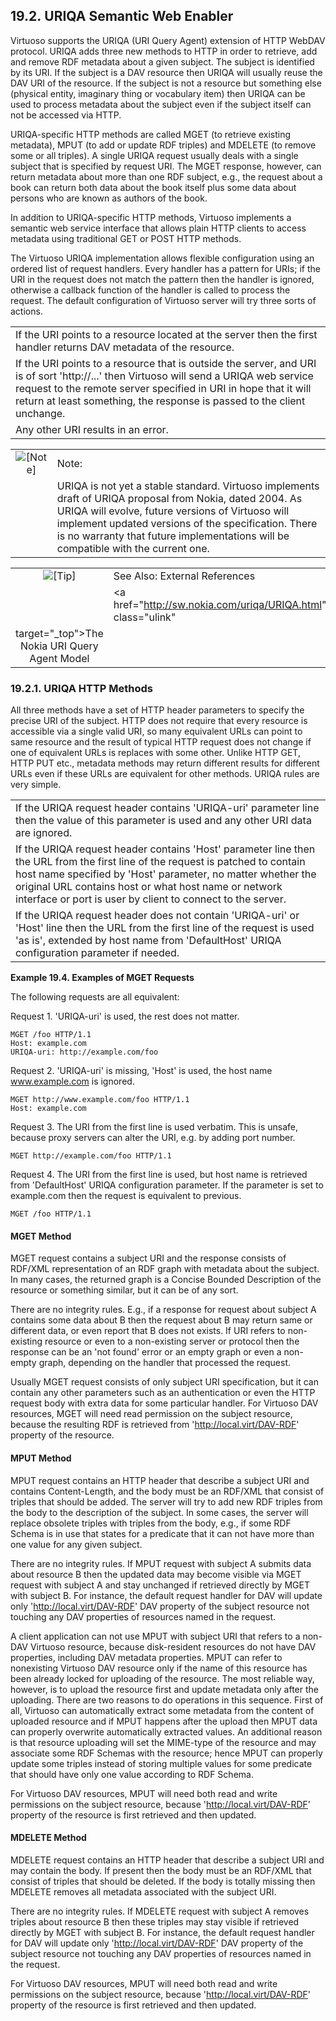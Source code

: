 <div>

<div>

<div>

<div>

## 19.2. URIQA Semantic Web Enabler

</div>

</div>

</div>

Virtuoso supports the URIQA (URI Query Agent) extension of HTTP WebDAV
protocol. URIQA adds three new methods to HTTP in order to retrieve, add
and remove RDF metadata about a given subject. The subject is identified
by its URI. If the subject is a DAV resource then URIQA will usually
reuse the DAV URI of the resource. If the subject is not a resource but
something else (physical entity, imaginary thing or vocabulary item)
then URIQA can be used to process metadata about the subject even if the
subject itself can not be accessed via HTTP.

URIQA-specific HTTP methods are called MGET (to retrieve existing
metadata), MPUT (to add or update RDF triples) and MDELETE (to remove
some or all triples). A single URIQA request usually deals with a single
subject that is specified by request URI. The MGET response, however,
can return metadata about more than one RDF subject, e.g., the request
about a book can return both data about the book itself plus some data
about persons who are known as authors of the book.

In addition to URIQA-specific HTTP methods, Virtuoso implements a
semantic web service interface that allows plain HTTP clients to access
metadata using traditional GET or POST HTTP methods.

The Virtuoso URIQA implementation allows flexible configuration using an
ordered list of request handlers. Every handler has a pattern for URIs;
if the URI in the request does not match the pattern then the handler is
ignored, otherwise a callback function of the handler is called to
process the request. The default configuration of Virtuoso server will
try three sorts of actions.

|                                                                                                                                                                                                                                                                                      |
|--------------------------------------------------------------------------------------------------------------------------------------------------------------------------------------------------------------------------------------------------------------------------------------|
| If the URI points to a resource located at the server then the first handler returns DAV metadata of the resource.                                                                                                                                                                   |
| If the URI points to a resource that is outside the server, and URI is of sort 'http://...' then Virtuoso will send a URIQA web service request to the remote server specified in URI in hope that it will return at least something, the response is passed to the client unchange. |
| Any other URI results in an error.                                                                                                                                                                                                                                                   |

<div>

|                              |                                                                                                                                                                                                                                                                                                           |
|:----------------------------:|:----------------------------------------------------------------------------------------------------------------------------------------------------------------------------------------------------------------------------------------------------------------------------------------------------------|
| ![\[Note\]](images/note.png) | Note:                                                                                                                                                                                                                                                                                                     |
|                              | URIQA is not yet a stable standard. Virtuoso implements draft of URIQA proposal from Nokia, dated 2004. As URIQA will evolve, future versions of Virtuoso will implement updated versions of the specification. There is no warranty that future implementations will be compatible with the current one. |

</div>

<div>

|                            |                                                              |
|:--------------------------:|:-------------------------------------------------------------|
| ![\[Tip\]](images/tip.png) | See Also: External References                                |
|                            | <a href="http://sw.nokia.com/uriqa/URIQA.html" class="ulink" 
                              target="_top">The Nokia URI Query Agent Model</a>             |

</div>

<div>

<div>

<div>

<div>

### 19.2.1. URIQA HTTP Methods

</div>

</div>

</div>

All three methods have a set of HTTP header parameters to specify the
precise URI of the subject. HTTP does not require that every resource is
accessible via a single valid URI, so many equivalent URLs can point to
same resource and the result of typical HTTP request does not change if
one of equivalent URLs is replaces with some other. Unlike HTTP GET,
HTTP PUT etc., metadata methods may return different results for
different URLs even if these URLs are equivalent for other methods.
URIQA rules are very simple.

|                                                                                                                                                                                                                                                                                                                       |
|-----------------------------------------------------------------------------------------------------------------------------------------------------------------------------------------------------------------------------------------------------------------------------------------------------------------------|
| If the URIQA request header contains 'URIQA-uri' parameter line then the value of this parameter is used and any other URI data are ignored.                                                                                                                                                                          |
| If the URIQA request header contains 'Host' parameter line then the URL from the first line of the request is patched to contain host name specified by 'Host' parameter, no matter whether the original URL contains host or what host name or network interface or port is user by client to connect to the server. |
| If the URIQA request header does not contain 'URIQA-uri' or 'Host' line then the URL from the first line of the request is used 'as is', extended by host name from 'DefaultHost' URIQA configuration parameter if needed.                                                                                            |

<div>

**Example 19.4. Examples of MGET Requests**

<div>

The following requests are all equivalent:

Request 1. 'URIQA-uri' is used, the rest does not matter.

``` programlisting
MGET /foo HTTP/1.1
Host: example.com
URIQA-uri: http://example.com/foo
```

Request 2. 'URIQA-uri' is missing, 'Host' is used, the host name
www.example.com is ignored.

``` programlisting
MGET http://www.example.com/foo HTTP/1.1
Host: example.com
```

Request 3. The URI from the first line is used verbatim. This is unsafe,
because proxy servers can alter the URI, e.g. by adding port number.

``` programlisting
MGET http://example.com/foo HTTP/1.1
```

Request 4. The URI from the first line is used, but host name is
retrieved from 'DefaultHost' URIQA configuration parameter. If the
parameter is set to example.com then the request is equivalent to
previous.

``` programlisting
MGET /foo HTTP/1.1
```

</div>

</div>

  

<div>

<div>

<div>

<div>

#### MGET Method

</div>

</div>

</div>

MGET request contains a subject URI and the response consists of RDF/XML
representation of an RDF graph with metadata about the subject. In many
cases, the returned graph is a Concise Bounded Description of the
resource or something similar, but it can be of any sort.

There are no integrity rules. E.g., if a response for request about
subject A contains some data about B then the request about B may return
same or different data, or even report that B does not exists. If URI
refers to non-existing resource or even to a non-existing server or
protocol then the response can be an 'not found' error or an empty graph
or even a non-empty graph, depending on the handler that processed the
request.

Usually MGET request consists of only subject URI specification, but it
can contain any other parameters such as an authentication or even the
HTTP request body with extra data for some particular handler. For
Virtuoso DAV resources, MGET will need read permission on the subject
resource, because the resulting RDF is retrieved from
'http://local.virt/DAV-RDF' property of the resource.

</div>

<div>

<div>

<div>

<div>

#### MPUT Method

</div>

</div>

</div>

MPUT request contains an HTTP header that describe a subject URI and
contains Content-Length, and the body must be an RDF/XML that consist of
triples that should be added. The server will try to add new RDF triples
from the body to the description of the subject. In some cases, the
server will replace obsolete triples with triples from the body, e.g.,
if some RDF Schema is in use that states for a predicate that it can not
have more than one value for any given subject.

There are no integrity rules. If MPUT request with subject A submits
data about resource B then the updated data may become visible via MGET
request with subject A and stay unchanged if retrieved directly by MGET
with subject B. For instance, the default request handler for DAV will
update only 'http://local.virt/DAV-RDF' DAV property of the subject
resource not touching any DAV properties of resources named in the
request.

A client application can not use MPUT with subject URI that refers to a
non-DAV Virtuoso resource, because disk-resident resources do not have
DAV properties, including DAV metadata properties. MPUT can refer to
nonexisting Virtuoso DAV resource only if the name of this resource has
been already locked for uploading of the resource. The most reliable
way, however, is to upload the resource first and update metadata only
after the uploading. There are two reasons to do operations in this
sequence. First of all, Virtuoso can automatically extract some metadata
from the content of uploaded resource and if MPUT happens after the
upload then MPUT data can properly overwrite automatically extracted
values. An additional reason is that resource uploading will set the
MIME-type of the resource and may associate some RDF Schemas with the
resource; hence MPUT can properly update some triples instead of storing
multiple values for some predicate that should have only one value
according to RDF Schema.

For Virtuoso DAV resources, MPUT will need both read and write
permissions on the subject resource, because 'http://local.virt/DAV-RDF'
property of the resource is first retrieved and then updated.

</div>

<div>

<div>

<div>

<div>

#### MDELETE Method

</div>

</div>

</div>

MDELETE request contains an HTTP header that describe a subject URI and
may contain the body. If present then the body must be an RDF/XML that
consist of triples that should be deleted. If the body is totally
missing then MDELETE removes all metadata associated with the subject
URI.

There are no integrity rules. If MDELETE request with subject A removes
triples about resource B then these triples may stay visible if
retrieved directly by MGET with subject B. For instance, the default
request handler for DAV will update only 'http://local.virt/DAV-RDF' DAV
property of the subject resource not touching any DAV properties of
resources named in the request.

For Virtuoso DAV resources, MPUT will need both read and write
permissions on the subject resource, because 'http://local.virt/DAV-RDF'
property of the resource is first retrieved and then updated.

</div>

</div>

</div>
